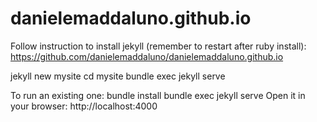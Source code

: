 # danielemaddaluno.github.io

Follow instruction to install jekyll (remember to restart after ruby install):
https://github.com/danielemaddaluno/danielemaddaluno.github.io


jekyll new mysite
cd mysite
bundle exec jekyll serve


To run an existing one:
bundle install
bundle exec jekyll serve
Open it in your browser: http://localhost:4000